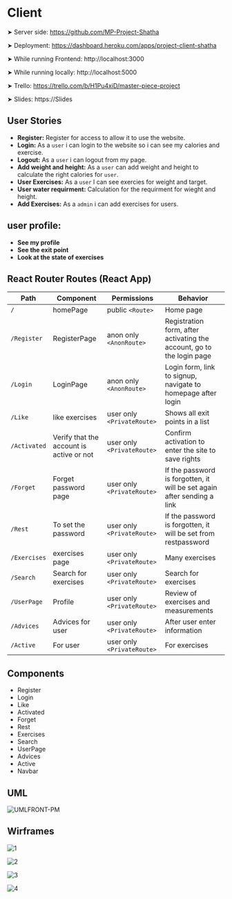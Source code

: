 # Client

➤ Server side: https://github.com/MP-Project-Shatha

➤ Deployment: https://dashboard.heroku.com/apps/project-client-shatha

➤ While running Frontend: http://localhost:3000

➤ While running locally: http://localhost:5000

➤ Trello:  https://trello.com/b/H1Pu4xiD/master-piece-project

➤ Slides: https://Slides


## User Stories

- **Register:** Register for access to allow it to use the website.
- **Login:** As a `user` i can login to the website so i can see my calories and exercise.
- **Logout:** As a `user` i can logout from my page.
- **Add weight and height:** As a `user` can add weight and height to calculate the right calories  for `user`.
- **User Exercises:** As a `user` l can see exercies for weight and target.
- **User water requirment:** Calculation for the requirment for wieght and height.
- **Add Exercises:**  As a `admin` i can add exercises for users. 

 ## user profile:

- **See my profile**
- **See the exit point**
 - **Look at the state of exercises**

## React Router Routes (React App)

| Path             | Component            | Permissions                | Behavior                                                     |
| ---------------- | -------------------- | -------------------------- | ------------------------------------------------------------ |
| `/`              | homePage           | public `<Route>`           | Home page                                                    |
| `/Register`        | RegisterPage           |anon only `<AnonRoute>`     |Registration form, after activating the account, go to the login page |
| `/Login`         | LoginPage            | anon only `<AnonRoute>`    | Login form, link to signup, navigate to homepage after login |
| `/Like`     | like exercises    | user only `<PrivateRoute>` | Shows all exit points in a list                              |
| `/Activated` | Verify that the account is active or not   | user only `<PrivateRoute>` | Confirm activation to enter the site to save rights
| `/Forget` | Forget password page                  | user only `<PrivateRoute>` | If the password is forgotten, it will be set again after sending a link |
| `/Rest` | To set the password | user only `<PrivateRoute>` | If the password is forgotten, it will be set from restpassword                             |
| `/Exercises` |exercises page                  | user only `<PrivateRoute>` | Many exercises  
| `/Search` |   Search for exercises                | user only `<PrivateRoute>` |   Search for exercises    
| `/UserPage` | Profile                | user only `<PrivateRoute>` | Review of exercises and measurements    
| `/Advices` |  Advices for user               | user only `<PrivateRoute>` | After user enter information
| `/Active` |  For user             | user only `<PrivateRoute>` | For exercises


## Components
- Register
- Login
- Like
- Activated
- Forget
- Rest
- Exercises
- Search
- UserPage
- Advices
- Active
- Navbar

## UML
![UMLFRONT-PM](https://user-images.githubusercontent.com/92248175/146686631-2a612f9f-c6ff-4c2d-9811-520617fd0867.png)


## Wirframes
![1](https://user-images.githubusercontent.com/92248175/146723241-953895b8-5a1b-47ec-924d-eaad218bc410.png)


![2](https://user-images.githubusercontent.com/92248175/146723249-d2d8bb58-4bf3-4323-8b51-4db289ac7618.png)


![3](https://user-images.githubusercontent.com/92248175/146723258-02cd7ef4-7d5a-4635-bb03-0a17c196d433.png)


![4](https://user-images.githubusercontent.com/92248175/146724545-4bde900c-890a-4ae9-840f-f251821b2a1a.png)



